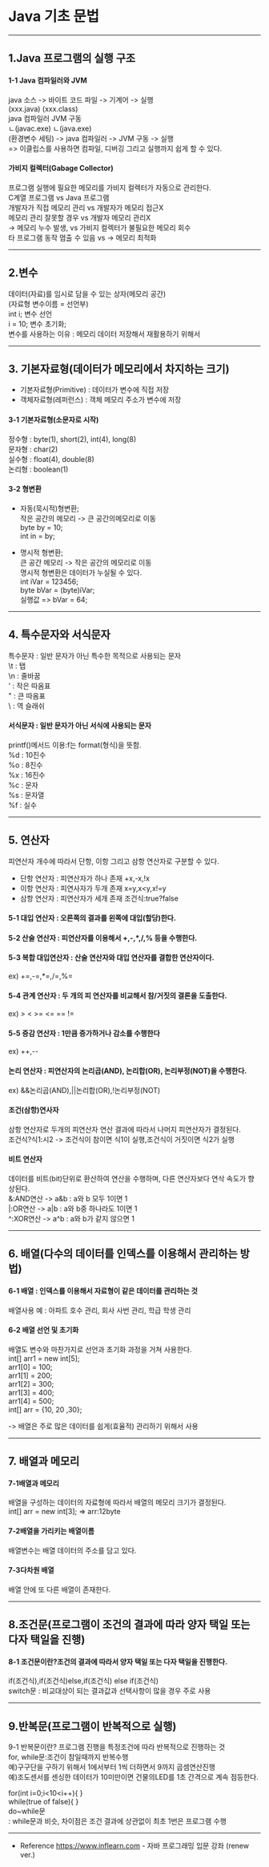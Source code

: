 # Java 기초 문법  

---

## 1.Java 프로그램의 실행 구조
#### 1-1 Java 컴파일러와 JVM
java 소스 -> 바이트 코드 파일 -> 기계어 -> 실행  
(xxx.java)   (xxx.class)  
     java 컴파일러	JVM 구동  
	 ㄴ(javac.exe)	  ㄴ(java.exe)  
(환경변수 세팅) -> java 컴파일러 -> JVM 구동 -> 실행  
=> 이클립스를 사용하면 컴파일, 디버깅 그리고 실행까지 쉽게 할 수 있다.  

#### 가비지 컬렉터(Gabage Collector)  
프로그램 실행에 필요한 메모리를 가비지 컬렉터가 자동으로 관리한다.  
C계열 프로그램			  	vs 	Java 프로그램  
개발자가 직접 메모리 관리		vs	개발자가 메모리 접근X  
메모리 관리 잘못할 경우		vs	개발자 메모리 관리X  
-> 메모리 누수 발생,		    vs	가비지 컬렉터가 불필요한 메모리 회수  
타 프로그램 동작 멈출 수 있음	vs	-> 메모리 최적화  

---

## 2.변수
데이터(자료)를 임시로 담을 수 있는 상자(메모리 공간)  
(자료형 변수이름 = 선언부)  
int i; 변수 선언  
i = 10; 변수 초기화;  
변수를 사용하는 이유 : 메모리 데이터 저장해서 재활용하기 위해서  

---

## 3. 기본자료형(데이터가 메모리에서 차지하는 크기)
* 기본자료형(Primitive) : 데이터가 변수에 직접 저장  
* 객체자료형(레퍼런스) : 객체 메모리 주소가 변수에 저장  

#### 3-1 기본자료형(소문자로 시작)
정수형 : byte(1), short(2), int(4), long(8)  
문자형 : char(2)  
실수형 : float(4), double(8)  
논리형 : boolean(1)  

#### 3-2 형변환
- 자동(묵시적)형변환;  
작은 공간의 메모리 -> 큰 공간의메모리로 이동  
byte by = 10;  
int in = by;  

- 명시적 형변환;  
큰 공간 메모리 -> 작은 공간의 메모리로 이동  
명시적 형변환은 데이터가 누실될 수 있다.  
int iVar = 123456;  
byte bVar = (byte)iVar;  
실행값 => bVar = 64;  

---

## 4. 특수문자와 서식문자
특수문자 : 일반 문자가 아닌 특수한 목적으로 사용되는 문자  
\t : 탭  
\n : 줄바꿈  
\' : 작은 따옴표  
\" : 큰 따옴표  
\\ : 역 슬래쉬  

#### 서식문자 : 일반 문자가 아닌 서식에 사용되는 문자
printf()메서드 이용:f는 format(형식)을 뜻함.  
%d : 10진수  
%o : 8진수  
%x : 16진수  
%c : 문자  
%s : 문자열  
%f : 실수  

---

## 5. 연산자
피연산자 개수에 따라서 단항, 이항 그리고 삼항 연산자로 구분할 수 있다.  
- 단항 연산자 : 피연산자가 하나 존재 +x,-x,!x  
- 이항 연산자 : 피연사자가 두개 존재 x=y,x<y,x!=y  
- 삼항 연산자 : 피연산자가 세개 존재 조건식:true?false  

#### 5-1 대입 연산자 : 오른쪽의 결과를 왼쪽에 대입(할당)한다.  
#### 5-2 산술 연산자 : 피연산자를 이용해서 +,-,*,/,% 등을 수행한다.  
#### 5-3 복합 대입연산자 : 산술 연산자와 대입 연산자를 결합한 연산자이다.  
ex) +=,-=,*=,/=,%=  

#### 5-4 관계 연산자 : 두 개의 피 연산자를 비교해서 참/거짓의 결론을 도출한다.  
ex) > < >= <= == !=  

#### 5-5 증감 연산자 : 1만큼 증가하거나 감소를 수행한다  
ex) ++,-- 
 
#### 논리 연산자 : 피연산자의 논리곱(AND), 논리합(OR), 논리부정(NOT)을 수행한다.  
ex) &&논리곱(AND),||논리합(OR),!논리부정(NOT)  

#### 조건(삼항)연사자  
삼항 연산자로 두개의 피연산자 연산 결과에 따라서 나머지 피연산자가 결정된다.  
조건식?식1:시2 -> 조건식이 참이면 식1이 실행,조건식이 거짓이면 식2가 실행  

#### 비트 연산자  
데이터를 비트(bit)단위로 환산하여 연산을 수행하며, 다른 연산자보다 연삭 속도가 향상된다.  
&:AND연산 -> a&b : a와 b 모두 1이면 1  
|:OR연산 -> a|b : a와 b중 하나라도 1이면 1  
^:XOR연산 -> a^b : a와 b가 같지 않으면 1  

---

## 6. 배열(다수의 데이터를 인덱스를 이용해서 관리하는 방법)
#### 6-1 배열 : 인덱스를 이용해서 자료형이 같은 데이터를 관리하는 것  
배열사용 예 : 아파트 호수 관리, 회사 사번 관리, 학급 학생 관리  

#### 6-2 배열 선언 및 초기화
배열도 변수와 마찬가지로 선언과 초기화 과정을 거쳐 사용한다.  
int[] arr1 = new int[5];  
arr1[0] = 100;  
arr1[1] = 200;  
arr1[2] = 300;  
arr1[3] = 400;  
arr1[4] = 500;  
int[] arr = {10, 20 ,30};  

-> 배열은 주로 많은 데이터를 쉽게(효율적) 관리하기 위해서 사용  

---

## 7. 배열과 메모리
#### 7-1배열과 메모리
배열을 구성하는 데이터의 자료형에 따라서 배열의 메모리 크기가 결정된다.  
int[] arr = new int[3]; => arr:12byte  

#### 7-2배열을 가리키는 배열이름
배열변수는 배열 데이터의 주소를 담고 있다.  

#### 7-3다차원 배열
배열 안에 또 다른 배열이 존재한다.  

---

## 8.조건문(프로그램이 조건의 결과에 따라 양자 택일 또는 다자 택일을 진행)
#### 8-1 조건문이란?조건의 결과에 따라서 양자 택일 또는 다자 택일을 진행한다.
if(조건식),if(조건식)else,if(조건식) else if(조건식)  
switch문 : 비교대상이 되는 결과값과 선택사항이 많을 경우 주로 사용  

---

## 9.반복문(프로그램이 반복적으로 실행)
9-1 반복문이란? 프로그램 진행을 특정조건에 따라 반복적으로 진행하는 것  
for, while문:조건이 참일때까지 반복수행  
예)구구단을 구하기 위해서 1에서부터 1씩 더하면서 9까지 곱셈연산진행  
예)조도센서를 센싱한 데이터가 10미만이면 건물의LED를 1초 간격으로 계속 점등한다.  

for(int i=0;i<10<i++){ }  
while(true of false){ }  
do~while문  
 : while문과 비슷, 차이점은 조건 결과에 상관없이 최초 1번은 프로그램 수행  

---

* Reference
https://www.inflearn.com - 자바 프로그래밍 입문 강좌 (renew ver.)

